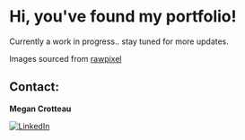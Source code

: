# Hi, you've found my portfolio!
Currently a work in progress.. stay tuned for more updates.

Images sourced from [rawpixel](https://www.rawpixel.com/)

## Contact: <br>
**Megan Crotteau** <br>

<a href={https://www.linkedin.com/in/megancrotteau/}>
<img src='https://img.shields.io/badge/LinkedIn-0A66C2.svg?style=for-the-badge&logo=LinkedIn&logoColor=white' alt='LinkedIn'/>
</a>
